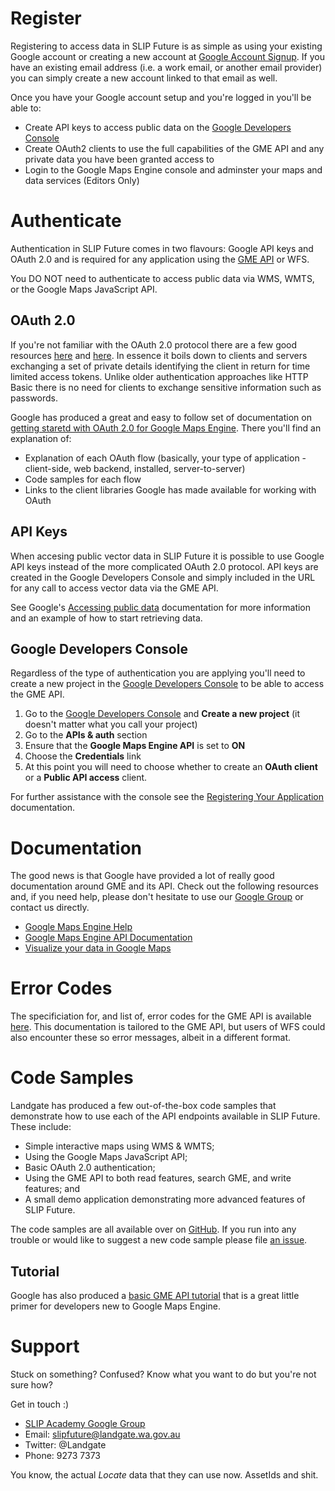 # Register
Registering to access data in SLIP Future is as simple as using your existing Google account or creating a new account at [Google Account Signup](http://accounts.google.com). If you have an existing email address (i.e. a work email, or another email provider) you can simply create a new account linked to that email as well.

Once you have your Google account setup and you're logged in you'll be able to:

* Create API keys to access public data on the [Google Developers Console](https://cloud.google.com/console/project)
* Create OAuth2 clients to use the full capabilities of the GME API and any private data you have been granted access to
* Login to the Google Maps Engine console and adminster your maps and data services (Editors Only)

# Authenticate
Authentication in SLIP Future comes in two flavours: Google API keys and OAuth 2.0 and is required for any application using the [GME API](https://developers.google.com/maps-engine/) or WFS.

You DO NOT need to authenticate to access public data via WMS, WMTS, or the Google Maps JavaScript API. 

## OAuth 2.0
If you're not familiar with the OAuth 2.0 protocol there are a few good resources [here](http://blog.varonis.com/introduction-to-oauth/) and [here](http://oauth.net/about/). In essence it boils down to clients and servers exchanging a set of private details identifying the client in return for time limited access tokens. Unlike older authentication approaches like HTTP Basic there is no need for clients to exchange sensitive information such as passwords.

Google has produced a great and easy to follow set of documentation on [getting staretd with OAuth 2.0 for Google Maps Engine](https://developers.google.com/maps-engine/documentation/oauth/). There you'll find an explanation of:

* Explanation of each OAuth flow (basically, your type of application - client-side, web backend, installed, server-to-server)
* Code samples for each flow
* Links to the client libraries Google has made available for working with OAuth

## API Keys
When accesing public vector data in SLIP Future it is possible to use Google API keys instead of the more complicated OAuth 2.0 protocol. API keys are created in the Google Developers Console and simply included in the URL for any call to access vector data via the GME API.

See Google's [Accessing public data](https://developers.google.com/maps-engine/documentation/public-read) documentation for more information and an example of how to start retrieving data.

## Google Developers Console
Regardless of the type of authentication you are applying you'll need to create a new project in the [Google Developers Console](https://cloud.google.com/console/project) to be able to access the GME API.

1. Go to the [Google Developers Console](https://cloud.google.com/console/project) and **Create a new project** (it doesn't matter what you call your project)
2. Go to the **APIs & auth** section
3. Ensure that the **Google Maps Engine API** is set to **ON**
4. Choose the **Credentials** link
5. At this point you will need to choose whether to create an **OAuth client** or a **Public API access** client.

For further assistance with the console see the [Registering Your Application](https://developers.google.com/maps-engine/documentation/register) documentation.

# Documentation
The good news is that Google have provided a lot of really good documentation around GME and its API. Check out the following resources and, if you need help, please don't hesitate to use our [Google Group](https://groups.google.com/forum/#!forum/slip-academy) or contact us directly.

* [Google Maps Engine Help](https://support.google.com/mapsengine)
* [Google Maps Engine API Documentation](https://developers.google.com/maps-engine/documentation/before-you-begin)
* [Visualize your data in Google Maps](https://developers.google.com/maps/documentation/javascript/visualization)

# Error Codes
The specificiation for, and list of, error codes for the GME API is available [here](https://developers.google.com/maps-engine/documentation/errors). This documentation is tailored to the GME API, but users of WFS could also encounter these so error messages, albeit in a different format.

# Code Samples
Landgate has produced a few out-of-the-box code samples that demonstrate how to use each of the API endpoints available in SLIP Future. These include:

* Simple interactive maps using WMS & WMTS;
* Using the Google Maps JavaScript API;
* Basic OAuth 2.0 authentication;
* Using the GME API to both read features, search GME, and write features; and
* A small demo application demonstrating more advanced features of SLIP Future.

The code samples are all available over on [GitHub](https://github.com/Landgate/gme-code-samples). If you run into any trouble or would like to suggest a new code sample please file [an issue](https://github.com/Landgate/gme-code-samples/issues).

## Tutorial
Google has also produced a [basic GME API tutorial](https://developers.google.com/maps-engine/documentation/tutorial) that is a great little primer for developers new to Google Maps Engine.

# Support
Stuck on something? Confused? Know what you want to do but you're not sure how?

Get in touch :)

* [SLIP Academy Google Group](https://groups.google.com/forum/#!forum/slip-academy)
* Email: slipfuture@landgate.wa.gov.au
* Twitter: @Landgate
* Phone: 9273 7373

You know, the actual *Locate* data that they can use now. AssetIds and shit.
